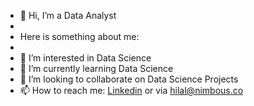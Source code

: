 - 👋 Hi, I’m a Data Analyst
- 
- Here is something about me:
- 
- 👀 I’m interested in Data Science
- 🌱 I’m currently learning Data Science
- 👯 I’m looking to collaborate on Data Science Projects
- 📫 How to reach me: [Linkedin](https://www.linkedin.com/in/hilal-goksal/) or via hilal@nimbous.co 

<!---
HilalGOKSAL/HilalGOKSAL is a ✨ special ✨ repository because its `README.md` (this file) appears on your GitHub profile.
You can click the Preview link to take a look at your changes.
--->
